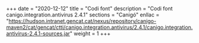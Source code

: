 +++
date        = "2020-12-12"
title       = "Codi font"
description = "Codi font canigo.integration.antivirus 2.4.1"
sections    = "Canigó"
enllac		= "https://hudson.intranet.gencat.cat/nexus/repository/canigo-maven2/cat/gencat/ctti/canigo.integration.antivirus/2.4.1/canigo.integration.antivirus-2.4.1-sources.jar"
weight		= 1
+++
